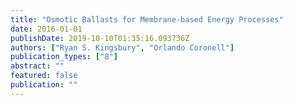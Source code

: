 ```yaml
---
title: "Osmotic Ballasts for Membrane-based Energy Processes"
date: 2016-01-01
publishDate: 2019-10-10T01:35:16.093736Z
authors: ["Ryan S. Kingsbury", "Orlando Coronell"]
publication_types: ["8"]
abstract: ""
featured: false
publication: ""
---
```


